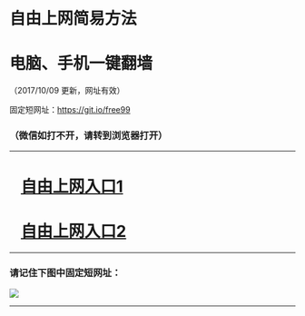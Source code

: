 ﻿# 自由上网简易方法

# 电脑、手机一键翻墙

（2017/10/09 更新，网址有效）

固定短网址：https://git.io/free99

### （微信如打不开，请转到浏览器打开）


***





# &nbsp;&nbsp; <a href="http://ft14561637.fwq-tz-1001.info/fwqtz01.html?t=100900128260 " target="_blank">自由上网入口1</a>
# &nbsp;&nbsp; <a href="http://ft3258314443.fwq-tz-1002.info/fwqtz02.html?t=10090016953 " target="_blank">自由上网入口2</a>
***

### 请记住下图中固定短网址：

<img src="https://s3-us-west-2.amazonaws.com/fwq-1001/yjfq-20170905okok.png" /> 


***

